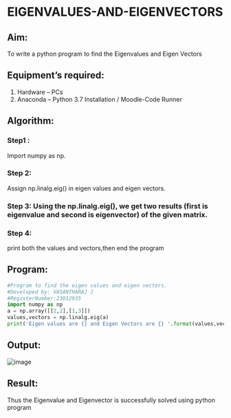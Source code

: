 # EIGENVALUES-AND-EIGENVECTORS
## Aim:
To write a python program to find the Eigenvalues and Eigen Vectors
## Equipment’s required:
1. 	Hardware – PCs
2. 	Anaconda – Python 3.7 Installation / Moodle-Code Runner
## Algorithm:
### Step1 : 
Import numpy as np.
### Step 2: 
Assign np.linalg.eig() in eigen values and eigen vectors.
### Step 3: Using the np.linalg.eig(),  we get two results (first is eigenvalue and second is eigenvector) of the given matrix.
### Step 4: 
print both the values and vectors,then end the program

## Program:
```python
#Program to find the eigen values and eigen vectors.
#Developed by: VASANTHARAJ J
#RegisterNumber:23012935
import numpy as np
a = np.array([[2,2],[1,3]])
values,vectors = np.linalg.eig(a)
print('Eigen values are {} and Eigen Vectors are {} '.format(values,vectors))
```
## Output:
![image](https://github.com/Vasanth2k4/EIGENVALUES-AND-EIGENVECTORS/assets/147139769/d1a591a3-66a5-4803-9fed-2cdaf3dc1b74)

## Result:
Thus the Eigenvalue and Eigenvector is successfully solved using python program
